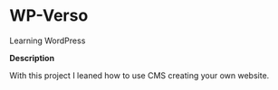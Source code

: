 # WP-Verso
Learning WordPress

<b>Description</b>

With this project I leaned how to use CMS creating your own website.